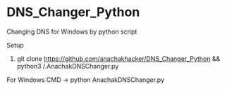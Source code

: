 # DNS_Changer_Python
Changing DNS for Windows by python script

Setup
1. git clone https://github.com/anachakhacker/DNS_Changer_Python && python3 /.AnachakDNSChanger.py

For Windows 
CMD -> python AnachakDNSChanger.py
